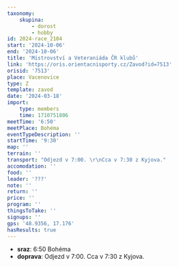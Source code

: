 ```yaml
---
taxonomy:
    skupina:
        - dorost
        - hobby
id: 2024-race_2104
start: '2024-10-06'
end: '2024-10-06'
title: 'Mistrovství a Veteraniáda ČR klubů'
link: 'https://oris.orientacnisporty.cz/Zavod?id=7513'
orisid: '7513'
place: Vacenovice
type: Z
template: zavod
date: '2024-03-18'
import:
    type: members
    time: 1710751806
meetTime: '6:50'
meetPlace: Bohéma
eventTypeDescription: ''
startTime: '9:30'
map: ''
terrain: ''
transport: "Odjezd v 7:00. \r\nCca v 7:30 z Kyjova."
accomodation: ''
food: ''
leader: '???'
note: ''
return: ''
price: ''
program: ''
thingsToTake: ''
signups: ''
gps: '48.9356, 17.176'
hasResults: true
---
```


* **sraz**: 6:50 Bohéma
* **doprava**: Odjezd v 7:00. 
Cca v 7:30 z Kyjova.
